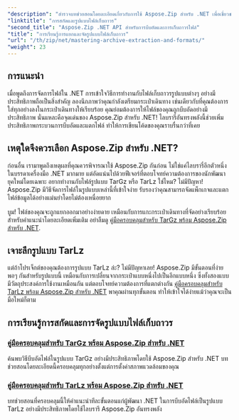 ```yaml
---
"description": "สำรวจบทช่วยสอนโดยละเอียดเกี่ยวกับการใช้ Aspose.Zip สำหรับ .NET เพื่อเชี่ยวชาญการแยกไฟล์และรูปแบบการบีบอัดเช่น TarGz และ TarLz"
"linktitle": "การสกัดและรูปแบบไฟล์เก็บถาวร"
"second_title": "Aspose.Zip .NET API สำหรับการบีบอัดและการเก็บถาวรไฟล์"
"title": "การเรียนรู้การแยกและจัดรูปแบบไฟล์เก็บถาวร"
"url": "/th/zip/net/mastering-archive-extraction-and-formats/"
"weight": 23
---
```


## การแนะนำ

เมื่อพูดถึงการจัดการไฟล์ใน .NET การเข้าใจวิธีการทำงานกับไฟล์เก็บถาวรรูปแบบต่างๆ อย่างมีประสิทธิภาพถือเป็นสิ่งสำคัญ ลองนึกภาพว่าคุณกำลังเตรียมกระเป๋าเดินทาง เช่นเดียวกับที่คุณต้องการใส่ทุกอย่างลงในกระเป๋าเดินทางให้เรียบร้อย คุณย่อมต้องการให้ไฟล์ของคุณถูกบีบอัดอย่างมีประสิทธิภาพ นั่นแหละคือจุดเด่นของ Aspose.Zip สำหรับ .NET! ไลบรารีอันทรงพลังนี้ช่วยเพิ่มประสิทธิภาพกระบวนการบีบอัดและแตกไฟล์ ทำให้การเขียนโค้ดของคุณราบรื่นกว่าที่เคย

## เหตุใดจึงควรเลือก Aspose.Zip สำหรับ .NET?

ก่อนอื่น เรามาพูดถึงเหตุผลที่คุณควรพิจารณาใช้ Aspose.Zip กันก่อน ไม่ใช่แค่ไลบรารี่อีกตัวหนึ่งในบรรดาเครื่องมือ .NET มากมาย แต่อัดแน่นไปด้วยฟีเจอร์ที่ตอบโจทย์ความต้องการของนักพัฒนายุคใหม่โดยเฉพาะ อยากทำงานกับไฟล์รูปแบบ TarGz หรือ TarLz ใช่ไหม? ไม่มีปัญหา! Aspose.Zip มีวิธีจัดการไฟล์ในรูปแบบเหล่านี้ที่เข้าใจง่าย รับรองว่าคุณสามารถจัดแพ็กเกจและแตกไฟล์ข้อมูลได้อย่างแม่นยำโดยไม่ต้องเหนื่อยยาก

บูม! ไฟล์ของคุณจะถูกแยกออกมาอย่างง่ายดาย เหมือนกับการแกะกระเป๋าเดินทางที่จัดอย่างเรียบร้อย สำหรับคำแนะนำโดยละเอียดเพิ่มเติม อย่าลืมดู [คู่มือครอบคลุมสำหรับ TarGz พร้อม Aspose.Zip สำหรับ .NET](./comprehensive-guide-to-tar-gz/). 

## เจาะลึกรูปแบบ TarLz

แต่ถ้าโปรเจ็กต์ของคุณต้องการรูปแบบ TarLz ล่ะ? ไม่มีปัญหาเลย! Aspose.Zip มีขั้นตอนที่ง่ายพอๆ กันสำหรับรูปแบบนี้ เหมือนกับการเปลี่ยนจากกระเป๋าแบบหนึ่งไปเป็นอีกแบบหนึ่ง ซึ่งทั้งสองแบบมีวัตถุประสงค์การใช้งานเหมือนกัน แต่ตอบโจทย์ความต้องการที่แตกต่างกัน [คู่มือครอบคลุมสำหรับ TarLz พร้อม Aspose.Zip สำหรับ .NET](./comprehensive-guide-to-tar-lz/) พาคุณผ่านทุกขั้นตอน ทำให้เข้าใจได้ง่ายแม้ว่าคุณจะเป็นมือใหม่ก็ตาม

## การเรียนรู้การสกัดและการจัดรูปแบบไฟล์เก็บถาวร
### [คู่มือครอบคลุมสำหรับ TarGz พร้อม Aspose.Zip สำหรับ .NET](./comprehensive-guide-to-tar-gz/)
ค้นพบวิธีบีบอัดไฟล์ในรูปแบบ TarGz อย่างมีประสิทธิภาพโดยใช้ Aspose.Zip สำหรับ .NET บทช่วยสอนโดยละเอียดนี้ครอบคลุมทุกอย่างตั้งแต่การตั้งค่าสภาพแวดล้อมของคุณ
### [คู่มือครอบคลุมสำหรับ TarLz พร้อม Aspose.Zip สำหรับ .NET](./comprehensive-guide-to-tar-lz/)
บทช่วยสอนที่ครอบคลุมนี้ให้คำแนะนำทีละขั้นตอนแก่ผู้พัฒนา .NET ในการบีบอัดไฟล์เป็นรูปแบบ TarLz อย่างมีประสิทธิภาพโดยใช้ไลบรารี Aspose.Zip อันทรงพลัง